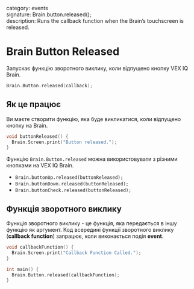 category: events  
signature: Brain.button.released();  
description: Runs the callback function when the Brain’s touchscreen is released.  

# Brain Button Released

Запускає функцію зворотного виклику, коли відпущено кнопку VEX IQ Brain.

```cpp
Brain.Button.released(callback);
```

## Як це працює

Ви маєте створити функцію, яка буде викликатися, коли відпущено кнопку на  Brain.

```cpp
void buttonReleased() {
  Brain.Screen.print("Button released.");
}
```

Функцію `Brain.Button.released` можна використовувати з різними кнопками на VEX IQ Brain.

- `Brain.buttonUp.released(buttonReleased);`
- `Brain.buttonDown.released(buttonReleased);`
- `Brain.buttonCheck.released(buttonReleased);`

## Функція зворотного виклику

Функція зворотного виклику - це функція, яка передається в іншу функцію як аргумент. Код всередині функції зворотного виклику (**callback function**) запрацює, коли виконається подія **event**. 

```cpp
void callbackFunction() {
  Brain.Screen.print("Callback Function Called.");
}

int main() {
  Brain.Button.released(callbackFunction);
}
```

<advanced>
</advanced>